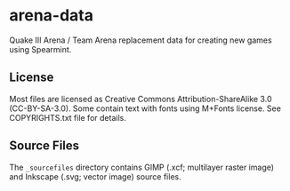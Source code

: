 arena-data
==========

Quake III Arena / Team Arena replacement data for creating new games using Spearmint.

## License

Most files are licensed as Creative Commons Attribution-ShareAlike 3.0 (CC-BY-SA-3.0). Some contain text with fonts using M+Fonts license. See COPYRIGHTS.txt file for details.

## Source Files

The `_sourcefiles` directory contains GIMP (.xcf; multilayer raster image) and Inkscape (.svg; vector image) source files.

